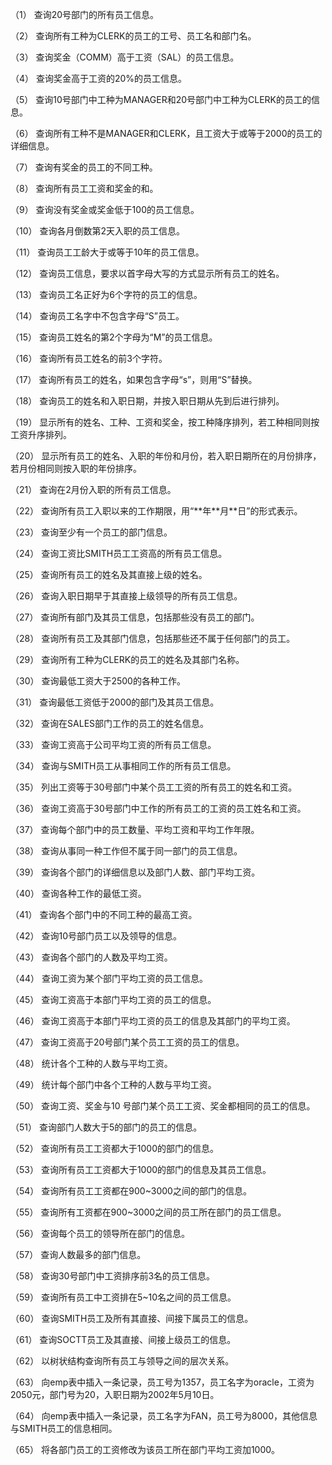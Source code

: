 （1）	查询20号部门的所有员工信息。



（2）	查询所有工种为CLERK的员工的工号、员工名和部门名。



（3）	查询奖金（COMM）高于工资（SAL）的员工信息。



（4）	查询奖金高于工资的20%的员工信息。



（5）	查询10号部门中工种为MANAGER和20号部门中工种为CLERK的员工的信息。



（6）	查询所有工种不是MANAGER和CLERK，且工资大于或等于2000的员工的详细信息。



（7）	查询有奖金的员工的不同工种。



（8）	查询所有员工工资和奖金的和。



（9）	查询没有奖金或奖金低于100的员工信息。



（10）	查询各月倒数第2天入职的员工信息。



（11）	查询员工工龄大于或等于10年的员工信息。



（12）	查询员工信息，要求以首字母大写的方式显示所有员工的姓名。



（13）	查询员工名正好为6个字符的员工的信息。



（14）	查询员工名字中不包含字母“S”员工。



（15）	查询员工姓名的第2个字母为“M”的员工信息。



（16）	查询所有员工姓名的前3个字符。



（17）	查询所有员工的姓名，如果包含字母“s”，则用“S”替换。



（18）	查询员工的姓名和入职日期，并按入职日期从先到后进行排列。



（19）	显示所有的姓名、工种、工资和奖金，按工种降序排列，若工种相同则按工资升序排列。



（20）	显示所有员工的姓名、入职的年份和月份，若入职日期所在的月份排序，若月份相同则按入职的年份排序。



（21）	查询在2月份入职的所有员工信息。



（22）	查询所有员工入职以来的工作期限，用“\*\*年\*\*月\*\*日”的形式表示。



（23）	查询至少有一个员工的部门信息。



（24）	查询工资比SMITH员工工资高的所有员工信息。

（25）	查询所有员工的姓名及其直接上级的姓名。



（26）	查询入职日期早于其直接上级领导的所有员工信息。



（27）	查询所有部门及其员工信息，包括那些没有员工的部门。



（28）	查询所有员工及其部门信息，包括那些还不属于任何部门的员工。



（29）	查询所有工种为CLERK的员工的姓名及其部门名称。

（30）	查询最低工资大于2500的各种工作。



（31）	查询最低工资低于2000的部门及其员工信息。



（32）	查询在SALES部门工作的员工的姓名信息。



（33）	查询工资高于公司平均工资的所有员工信息。

（34）	查询与SMITH员工从事相同工作的所有员工信息。



（35）	列出工资等于30号部门中某个员工工资的所有员工的姓名和工资。



（36）	查询工资高于30号部门中工作的所有员工的工资的员工姓名和工资。

（37）	查询每个部门中的员工数量、平均工资和平均工作年限。



（38）	查询从事同一种工作但不属于同一部门的员工信息。

（39）	查询各个部门的详细信息以及部门人数、部门平均工资。

（40）	查询各种工作的最低工资。

（41）	查询各个部门中的不同工种的最高工资。

（42）	查询10号部门员工以及领导的信息。



（43）	查询各个部门的人数及平均工资。



（44）	查询工资为某个部门平均工资的员工信息。



（45）	查询工资高于本部门平均工资的员工的信息。

（46）	查询工资高于本部门平均工资的员工的信息及其部门的平均工资。



（47）	查询工资高于20号部门某个员工工资的员工的信息。



（48）	统计各个工种的人数与平均工资。



（49）	统计每个部门中各个工种的人数与平均工资。



（50）	查询工资、奖金与10 号部门某个员工工资、奖金都相同的员工的信息。



（51）	查询部门人数大于5的部门的员工的信息。



（52）	查询所有员工工资都大于1000的部门的信息。

（53）	查询所有员工工资都大于1000的部门的信息及其员工信息。

（54）	查询所有员工工资都在900~3000之间的部门的信息。

（55）	查询所有工资都在900~3000之间的员工所在部门的员工信息。

（56）	查询每个员工的领导所在部门的信息。

（57）	查询人数最多的部门信息。

（58）	查询30号部门中工资排序前3名的员工信息。

（59）	查询所有员工中工资排在5~10名之间的员工信息。

（60）	查询SMITH员工及所有其直接、间接下属员工的信息。

（61）	查询SOCTT员工及其直接、间接上级员工的信息。

（62）	以树状结构查询所有员工与领导之间的层次关系。



（63）	向emp表中插入一条记录，员工号为1357，员工名字为oracle，工资为2050元，部门号为20，入职日期为2002年5月10日。



（64）	向emp表中插入一条记录，员工名字为FAN，员工号为8000，其他信息与SMITH员工的信息相同。



（65）	将各部门员工的工资修改为该员工所在部门平均工资加1000。

